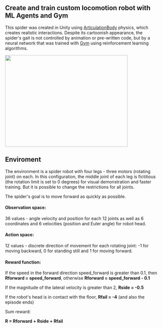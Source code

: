 ## Create and train custom locomotion robot with ML Agents and Gym


This spider was created in Unity using [ArticulationBody](https://docs.unity3d.com/Manual/class-ArticulationBody.html) physics, which creates realistic interactions. 
Despite its cartoonish appearance, the spider's gait is not controlled by animation or pre-written code, but by a neural network that was trained with [Gym](https://gymnasium.farama.org/index.html) using reinforcement learning algorithms.


<img width="400" height="300" src="media/result.gif">


## Enviroment

The environment is a spider robot with four legs - three motors (rotating joint) on each. In this configuration, the middle joint of each leg is fictitious (the rotation limit is set to 0 degrees) for visual demonstration and faster training. But it is possible to change the restrictions for all joints.

The spider's goal is to move forward as quickly as possible.

#### Observation space:

36 values - angle velocity and position for each 12 joints as well as 6 coordinates and 6 velocities (position and Euler angle) for robot head.

#### Action space:

12 values - discrete direction of movement for each rotating joint: -1 for moving backward, 0 for standing still and 1 for moving forward.

#### Reward function:

If the speed in the forward direction speed_forward is greater than 0.1, then **Rforward = speed_forward**, otherwise **Rforward = speed_forward - 0.1**

If the magnitude of the lateral velocity is greater than 2, **Rside = -0.5**

If the robot's head is in contact with the floor, **Rfail = -4** (and also the episode ends)

Sum reward:

**R = Rforward + Rside + Rfail**






